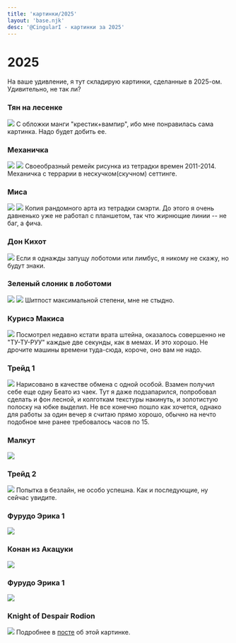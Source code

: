 ```yaml
---
title: 'картинки/2025'
layout: 'base.njk'
desc: '@CingularI - картинки за 2025'
---
```

# 2025

На ваше удивление, я тут складирую картинки, сделанные в 2025-ом. Удивительно, не так ли?

### Тян на лесенке
![](/img_orig/2025/2-girlonstairs.png)
С обложки манги "крестик+вампир", ибо мне понравилась сама картинка. Надо будет добить ее.

### Механичка
![](/img_orig/2025/3-mechanicline.png)
![](/img_orig/2025/4-mechaniccolour.png)
Своеобразный ремейк рисунка из тетрадки времен 2011-2014. Механичка с террарии в нескучком(скучном) сеттинге.

### Миса
![](/img_orig/2025/5-handcuffsgirldraft.png)
![](/img_orig/2025/6-handcuffsgirlcoloring.png)
Копия рандомного арта из тетрадки смэрти. До этого я очень давненько уже не работал с планшетом, так что жирнющие линии -- не баг, а фича.

### Дон Кихот
![](/img_orig/2025/7-donquixote.png)
Если я однажды запущу лоботоми или лимбус, я никому не скажу, но будут знаки.

### Зеленый слоник в лоботоми
![](/img_orig/2025/8-bongbongandyumyum.png)
![](/img_orig/2025/zs.jpg)
Шитпост максимальной степени, мне не стыдно.

### Курисэ Макиса
![](/img_orig/2025/9-kurisu.png)
Посмотрел недавно кстати врата штейна, оказалось совершенно не "ТУ-ТУ-РУУ" каждые две секунды, как в мемах. И это хорошо.
Не дрочите машины времени туда-сюда, короче, оно вам не надо.

### Трейд 1
![](/img_orig/2025/10-trade1.png)
Нарисовано в качестве обмена с одной особой. Взамен получил себе еще одну Беато из чаек. Тут я даже подзапарился, попробовал сделать и фон лесной, и колготкам текстуры накинуть, и золотистую полоску на юбке выделил. Не все конечно пошло как хочется, однако для работы за один вечер я считаю прямо хорошо, обычно на нечто подобное мне ранее требовалось часов по 15.

### Малкут
![](/img_orig/2025/11-malkuth.png)

### Трейд 2
![](/img_orig/2025/12-trade2.png)
Попытка в безлайн, не особо успешна. Как и последующие, ну сейчас увидите.

### Фурудо Эрика 1
![](/img_orig/2025/13-erika.png)

### Конан из Акацуки
![](/img_orig/2025/14-konan.png)

### Фурудо Эрика 1
![](/img_orig/2025/15-erika.jpg)

### Knight of Despair Rodion
![](/img_orig/2025/15-rodya.png)
Подробнее в [посте](/blog/pics/kod-rodion) об этой картинке.
